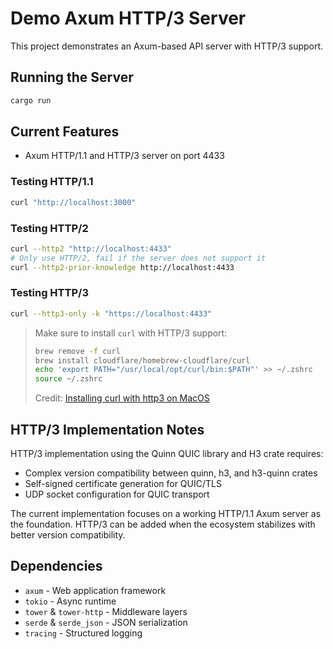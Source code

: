 # Demo Axum HTTP/3 Server

This project demonstrates an Axum-based API server with HTTP/3 support.

## Running the Server

```bash
cargo run
```

## Current Features
- Axum HTTP/1.1 and HTTP/3 server on port 4433

### Testing HTTP/1.1
```bash
curl "http://localhost:3000"
```

### Testing HTTP/2
```bash
curl --http2 "http://localhost:4433"
# Only use HTTP/2, fail if the server does not support it
curl --http2-prior-knowledge http://localhost:4433
```


### Testing HTTP/3
```bash
curl --http3-only -k "https://localhost:4433"
```

> Make sure to install `curl` with HTTP/3 support:
>
> ```bash
> brew remove -f curl
> brew install cloudflare/homebrew-cloudflare/curl
> echo 'export PATH="/usr/local/opt/curl/bin:$PATH"' >> ~/.zshrc
> source ~/.zshrc
> ```
> 
> Credit: [Installing curl with http3 on MacOS](https://gist.github.com/xmlking/cff9510dac9281d29390392cbbb033a8)


## HTTP/3 Implementation Notes

HTTP/3 implementation using the Quinn QUIC library and H3 crate requires:
- Complex version compatibility between quinn, h3, and h3-quinn crates
- Self-signed certificate generation for QUIC/TLS
- UDP socket configuration for QUIC transport

The current implementation focuses on a working HTTP/1.1 Axum server as the foundation. HTTP/3 can be added when the ecosystem stabilizes with better version compatibility.

## Dependencies

- `axum` - Web application framework
- `tokio` - Async runtime
- `tower` & `tower-http` - Middleware layers
- `serde` & `serde_json` - JSON serialization
- `tracing` - Structured logging